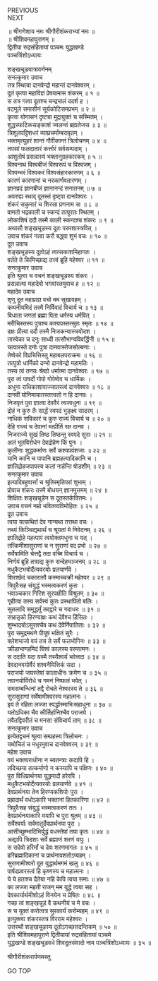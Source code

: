PREVIOUS  
NEXT  
  
॥ श्रीगणेशाय नमः श्रीगौरीशंकराभ्यां नमः ॥  
॥ श्रीशिवमहापुराणम् ॥  
द्वितीया रुद्रसंहितायां पञ्चमः युद्धखण्डे  
पञ्चत्रिंशोऽध्यायः  
  
  
शङ्‌खचूडयात्रावर्णनम्  
सनत्कुमार उवाच  
तत्र स्थित्वा दानवेन्द्रो महान्तं दानवेश्वरम् ।  
दूतं कृत्वा महाविज्ञं प्रेषयामास शंकरम् ॥ १ ॥  
स तत्र गत्वा दूतश्च चन्द्रभालं ददर्श ह ।  
वटमूले समासीनं सूर्यकोटिसमप्रभम् ॥ २ ॥  
कृत्वा योगासनं दृष्ट्या मुद्रायुक्तं च सस्मितम् ।  
शुद्धस्फटिकसङ्‌काशं ज्वलन्तं ब्रह्मतेजस ॥ ३ ॥  
त्रिशूलपट्टिशधरं व्याघ्रचर्माम्बरावृतम् ।  
भक्तमृत्युहरं शान्तं गौरीकान्तं त्रिलोचनम् ॥ ४ ॥  
तपसां फलदातारं कर्त्तारं सर्वसम्पदाम् ।  
आशुतोषं प्रसन्नास्यं भक्तानुग्रहकारकम् ॥ ५ ॥  
विश्वनाथं विश्वबीजं विश्वरूपं च विश्वजम् ।  
विश्वम्भरं विश्वकरं विश्वसंहारकारणम् ॥ ६ ॥  
कारणं कारणानां च नरकार्णवतारणम् ।  
ज्ञानप्रदं ज्ञानबीजं ज्ञानानन्दं सनातनम् ॥ ७ ॥  
अवरुह्य रथाद् दूतस्तं दृष्ट्वा दानवेश्वरः ।  
शंकरं सकुमारं च शिरसा प्रणनाम सः ॥ ८ ॥  
वामतो भद्रकाली च स्कन्दं तत्पुरतः स्थितम् ।  
लोकाशिषं ददौ तस्मै काली स्कन्दश्च शंकरः ॥ ९ ॥  
अथासौ शङ्‌खचूडस्य दूतः परमशास्त्रवित् ।  
उवाच शंकरं नत्वा करौ बद्ध्वा शुभं वचः ॥ १० ॥  
दूत उवाच  
शङ्‌खचूडस्य दूतोऽहं त्वत्सकाशमिहागतः ।  
वर्तते ते किमिच्छाद्य तत्त्वं ब्रूहि महेश्वर ॥ ११ ॥  
सनत्कुमार उवाच  
इति श्रुत्वा च वचनं शङ्‌खचूडस्य शंकरः ।  
प्रसन्नात्मा महादेवो भगवांस्तमुवाच ह ॥ १२ ॥  
महादेव उवाच  
शृणु दूत महाप्राज्ञ वचो मम सुखावहम् ।  
कथनीयमिदं तस्मै निर्विवादं विचार्य च ॥ १३ ॥  
विधाता जगतां ब्रह्मा पिता धर्मस्य धर्मवित् ।  
मरीचिस्तस्य पुत्रश्च कश्यपस्तत्सुतः स्मृतः ॥ १४ ॥  
दक्षः प्रीत्या ददौ तस्मै निजकन्यास्त्रयोदश ।  
तास्वेका च दनुः साध्वी तत्सौभाग्यविवर्द्धिनी ॥ १५ ॥  
चत्वारस्ते दनोः पुत्रा दानवास्तेजसोल्बणाः ।  
तेष्वेको विप्रचित्तिस्तु महाबलपराक्रमः ॥ १६ ॥  
तत्पुत्रो धार्मिको दम्भो दानवेन्द्रो महामतिः ।  
तस्य त्वं तनयः श्रेष्ठो धर्मात्मा दानवेश्वरः ॥ १७ ॥  
पुरा त्वं पाषर्दो गोपो गोपेष्वेव च धार्मिकः ।  
अधुना राधिकाशापाज्जातस्त्वं दानवेश्वरः ॥ १८ ॥  
दानवीं योनिमायातस्तत्त्वतो न हि दानवः ।  
निजवृतं पुरा ज्ञात्वा देववैरं त्यजाधुना ॥ १९ ॥  
द्रोहं न कुरु तैः सार्द्धं स्वपदं भुङ्‌क्ष्व सादरम् ।  
नाधिकं सविकारं च कुरु राज्यं विचार्य च ॥ २० ॥  
देहि राज्यं च देवानां मत्प्रीतिं रक्ष दानव ।  
निजराज्ये सुखं तिष्ठ तिष्ठन्तु स्वपदे सुराः ॥ २१ ॥  
अलं भूतविरोधेन देवद्रोहेण किं पुनः ।  
कुलीनाः शुद्धकर्माणः सर्वे कश्यपवंशजाः ॥ २२ ॥  
यानि कानि च पापानि ब्रह्महत्यादिकानि च ।  
ज्ञातिद्रोहजपापस्य कलां नार्हन्ति षोडशीम् ॥ २३ ॥  
सनत्कुमार उवाच  
इत्यादिबहुवार्त्तां च श्रुतिस्मृतिपरां शुभाम् ।  
प्रोवाच शंकरः तस्मै बोधयन् ज्ञानमुत्तमम् ॥ २४ ॥  
शिक्षितः शङ्‌खचूडेन स दूतस्तर्कवित्तमः ।  
उवाच वचनं नम्रो भवितव्यविमोहितः ॥ २५ ॥  
दूत उवाच  
त्वया यत्कथितं देव नान्यथा तत्तथा वचः ।  
तथ्यं किञ्चिद्यथार्थं च श्रूयतां मे निवेदनम् ॥ २६ ॥  
ज्ञातिद्रोहे महत्पापं त्वयोक्तमधुना च यत् ।  
तत्किमीशासुराणां च न सुराणां वद प्रभो ॥ २७ ॥  
सर्वेषामिति चेत्तद्वै तदा वच्मि विचार्य च ।  
निर्णयं ब्रूहि तत्राद्य कुरु सन्देहभञ्जनम् ॥ २८ ॥  
मधुकैटभयोर्दैत्यवरयोः प्रलयार्णवे ।  
शिरश्छेदं चकारासौ कस्माच्चक्री महेश्वर ॥ २९ ॥  
त्रिपुरैःसह संयुद्धं भस्मत्वकरणं कुतः ।  
भवाञ्चकार गिरिश सुरपक्षीति विश्रुतम् ॥ ३० ॥  
गृहीत्वा तस्य सर्वस्वं कुतः प्रस्थापितो बलिः ।  
सुतलादि समुद्धर्तुं तद्‌द्वारे च गदाधरः ॥ ३१ ॥  
सभ्रातृको हिरण्याक्षः कथं देवैश्च हिंसितः ।  
शुम्भादयोऽसुराश्चैव कथं देवैर्निपातिताः ॥ ३२ ॥  
पुरा समुद्रमथने पीयूषं भक्षितं सुरैः ।  
क्लेशभाजो वयं तत्र ते सर्वे फलभोगिनः ॥ ३३ ॥  
क्रीडाभाण्डमिदं विश्वं कालस्य परमात्मनः ।  
स ददाति यदा यस्मै तस्यैश्वर्यं भवेत्तदा ॥ ३४ ॥  
देवदानवयोर्वैरं शश्वनैमित्तिकं सदा ।  
पराजयो जयस्तेषां कालाधीनः क्रमेण च ॥ ३५ ॥  
तवानयोर्विरोधे च गमनं निष्फलं भवेत् ।  
समसम्बन्धिनां तद्वै रोचते नेश्वरस्य ते ॥ ३६ ॥  
सुरासुराणां सर्वेषामीश्वरस्य महात्मनः ।  
इयं ते रहिता लज्जा स्पर्द्धास्माभिःसहाधुना ॥ ३७ ॥  
यतोऽधिका चैव कीर्तिर्हानिश्चैव पराजये ।  
तवैतद्विपरीतं च मनसा संविचार्य ताम् ॥ ३८ ॥  
सनत्कुमार उवाच  
इत्येतद्वचनं श्रुत्वा सम्प्रहस्य त्रिलोचनः ।  
यथोचितं च मधुरमुवाच दानवेश्वरम् ॥ ३९ ॥  
महेश उवाच  
वयं भक्तपराधीना न स्वतन्त्राः कदापि हि ।  
तदिच्छया तत्कर्माणो न कस्यापि च पक्षिणः ॥ ४० ॥  
पुरा विधिप्रार्थनया युद्धमादौ हरेरपि ।  
मधुकैटभयोर्देत्यवरयोः प्रलयार्णवे ॥ ४१ ॥  
देवप्रार्थनया तेन हिरण्यकशिपोः पुरा ।  
प्रह्रादार्थं वधोऽकारि भक्तानां हितकारिणा ॥ ४२ ॥  
त्रिपुरैःसह संयुद्धं भस्मत्वकरणं ततः ।  
देवप्रार्थनयाकारि मयापि च पुरा श्रुतम् ॥ ४३ ॥  
सर्वेश्वर्याः सर्वमातुर्देवप्रार्थनया पुरा ।  
आसीच्छुम्भादिभिर्युद्धं वधस्तेषां तया कृतः ॥ ४४ ॥  
अद्यापि त्रिदशाः सर्वे ब्रह्माणं शरणं ययुः ।  
स सदेवो हरिर्मां च देवः शरणमागतः ॥ ४५ ॥  
हरिब्रह्मादिकानां च प्रार्थनावशतोऽप्यहम् ।  
सुराणामीश्वरो दूत युद्धार्थमगमं खलु ॥ ४६ ॥  
पार्षदप्रवरस्त्वं हि कृष्णस्य च महात्मनः ।  
ये ये हताश्च दैतेया नहि केपि त्वया समाः ॥ ४७ ॥  
का लज्जा महती राजन् मम युद्धे त्वया सह ।  
देवकार्यार्थमीशोऽहं विनयेन च प्रेषितः ॥ ४८ ॥  
गच्छ त्वं शङ्‌खचूडं वै कथनीयं च मे वचः ।  
स च युक्तं करोत्वत्र सुरकार्यं करोम्यहम् ॥ ४९ ॥  
इत्युक्त्वा शंकरस्तत्र विरराम महेश्वरः ।  
उत्तस्थौ शङ्‌खचूडस्य दूतोऽगच्छत्तदन्तिकम् ॥ ५० ॥  
इति श्रीशिवमहापुराणे द्वितीयायां रुद्रसंहितायां पञ्चमे  
युद्धखण्डे शङ्‌खचूडवधे शिवदूतसंवादो नाम पञ्चत्रिंशोऽध्यायः ॥ ३५ ॥  
  
  
श्रीगौरीशंकरार्पणमस्तु  
  
GO TOP
